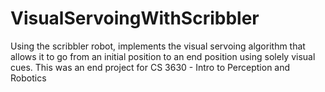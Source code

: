 # VisualServoingWithScribbler
Using the scribbler robot, implements the visual servoing algorithm that allows it to go from an initial position to an end position using solely visual cues. This was an end project for CS 3630 - Intro to Perception and Robotics
